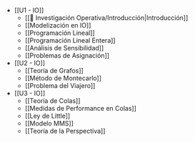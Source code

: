- [[U1 - IO]]
	- [[🚀 Investigación Operativa/Introducción|Introducción]]
	- [[Modelización en IO]]
	- [[Programación Lineal]]
	- [[Programación Lineal Entera]]
	- [[Análisis de Sensibilidad]]
	- [[Problemas de Asignación]]
- [[U2 - IO]]
	- [[Teoría de Grafos]]
	- [[Método de Montecarlo]]
	- [[Problema del Viajero]]
- [[U3 - IO]]
	- [[Teoría de Colas]]
	- [[Medidas de Performance en Colas]]
	- [[Ley de Little]]
	- [[Modelo MMS]]
	- [[Teoría de la Perspectiva]]